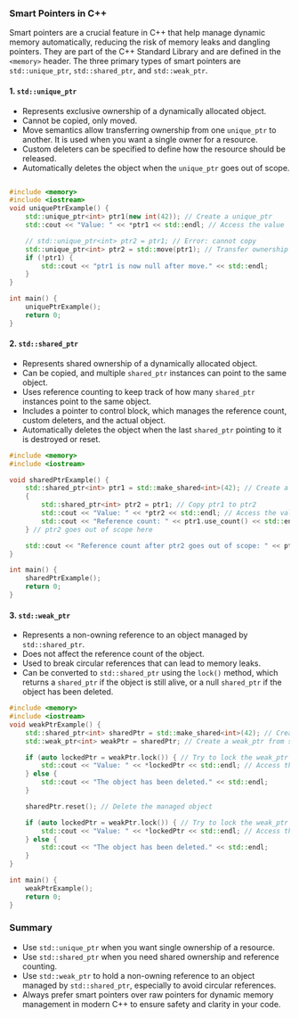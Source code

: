 ### Smart Pointers in C++
Smart pointers are a crucial feature in C++ that help manage dynamic memory automatically, reducing the risk of memory leaks and dangling pointers. They are part of the C++ Standard Library and are defined in the `<memory>` header. The three primary types of smart pointers are `std::unique_ptr`, `std::shared_ptr`, and `std::weak_ptr`.

#### 1. `std::unique_ptr`
- Represents exclusive ownership of a dynamically allocated object.
- Cannot be copied, only moved.
- Move semantics allow transferring ownership from one `unique_ptr` to another. It is used when you want a single owner for a resource.
- Custom deleters can be specified to define how the resource should be released.
- Automatically deletes the object when the `unique_ptr` goes out of scope.

```cpp

#include <memory>
#include <iostream>
void uniquePtrExample() {
    std::unique_ptr<int> ptr1(new int(42)); // Create a unique_ptr
    std::cout << "Value: " << *ptr1 << std::endl; // Access the value

    // std::unique_ptr<int> ptr2 = ptr1; // Error: cannot copy
    std::unique_ptr<int> ptr2 = std::move(ptr1); // Transfer ownership
    if (!ptr1) {
        std::cout << "ptr1 is now null after move." << std::endl;
    }
}

int main() {
    uniquePtrExample();
    return 0;
}
```

#### 2. `std::shared_ptr`
- Represents shared ownership of a dynamically allocated object.
- Can be copied, and multiple `shared_ptr` instances can point to the same object.
- Uses reference counting to keep track of how many `shared_ptr` instances point to the same object.
- Includes a pointer to control block, which manages the reference count, custom deleters, and the actual object.
- Automatically deletes the object when the last `shared_ptr` pointing to it is destroyed or reset.

```cpp
#include <memory>
#include <iostream>

void sharedPtrExample() {
    std::shared_ptr<int> ptr1 = std::make_shared<int>(42); // Create a shared_ptr
    {
        std::shared_ptr<int> ptr2 = ptr1; // Copy ptr1 to ptr2
        std::cout << "Value: " << *ptr2 << std::endl; // Access the value
        std::cout << "Reference count: " << ptr1.use_count() << std::endl; // Reference count
    } // ptr2 goes out of scope here

    std::cout << "Reference count after ptr2 goes out of scope: " << ptr1.use_count() << std::endl;
}

int main() {
    sharedPtrExample();
    return 0;
}
```

#### 3. `std::weak_ptr`
- Represents a non-owning reference to an object managed by `std::shared_ptr`.
- Does not affect the reference count of the object.
- Used to break circular references that can lead to memory leaks.
- Can be converted to `std::shared_ptr` using the `lock()` method, which returns a `shared_ptr` if the object is still alive, or a null `shared_ptr` if the object has been deleted.
```cpp
#include <memory>
#include <iostream>
void weakPtrExample() {
    std::shared_ptr<int> sharedPtr = std::make_shared<int>(42); // Create a shared_ptr
    std::weak_ptr<int> weakPtr = sharedPtr; // Create a weak_ptr from shared_ptr

    if (auto lockedPtr = weakPtr.lock()) { // Try to lock the weak_ptr
        std::cout << "Value: " << *lockedPtr << std::endl; // Access the value
    } else {
        std::cout << "The object has been deleted." << std::endl;
    }

    sharedPtr.reset(); // Delete the managed object

    if (auto lockedPtr = weakPtr.lock()) { // Try to lock the weak_ptr again
        std::cout << "Value: " << *lockedPtr << std::endl; // Access the value
    } else {
        std::cout << "The object has been deleted." << std::endl;
    }
}

int main() {
    weakPtrExample();
    return 0;
}
```

### Summary
- Use `std::unique_ptr` when you want single ownership of a resource.
- Use `std::shared_ptr` when you need shared ownership and reference counting.
- Use `std::weak_ptr` to hold a non-owning reference to an object managed by `std::shared_ptr`, especially to avoid circular references.
- Always prefer smart pointers over raw pointers for dynamic memory management in modern C++ to ensure safety and clarity in your code.
